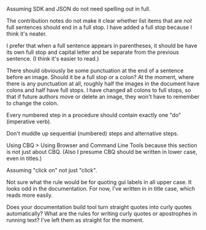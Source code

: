 Assuming SDK and JSON do not need spelling out in full.

The contribution notes do not make it clear whether list items that are _not_ full sentences should end in a full stop. I have added a full stop because I think it's neater.

I prefer that when a full sentence appears in parentheses, it should be have its own full stop and capital letter and be separate from the previous sentence. (I think it's easier to read.)

There should obviously be some punctuation at the end of a sentence before an image. Should it be a full stop or a colon? At the moment, where there is any punctuation at all, roughly half the images in the document have colons and half have full stops. I have changed all colons to full stops, so that if future authors move or delete an image, they won't have to remember to change the colon.

Every numbered step in a procedure should contain exactly one "do" (imperative verb).

Don't muddle up sequential (numbered) steps and alternative steps.

Using CBQ > Using Browser and Command Line Tools because this section is not just about CBQ. (Also I presume CBQ should be written in lower case, even in titles.)

Assuming "click on" not just "click".

Not sure what the rule would be for quoting gui labels in all upper case. It looks odd in the documentation. For now, I've written in in title case, which reads more easily.

Does your documentation build tool turn straight quotes into curly quotes automatically? What are the rules for writing curly quotes or apostrophes in running text? I've left them as straight for the moment.
